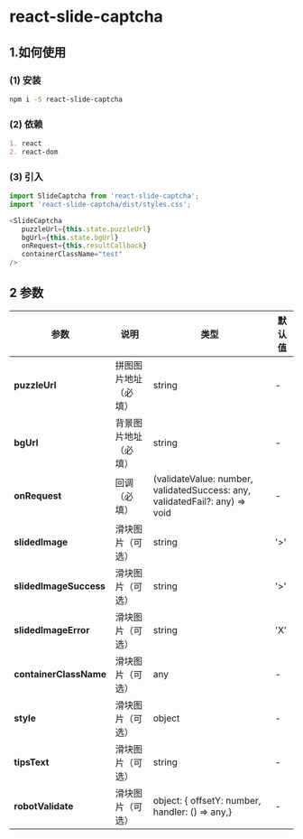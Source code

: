 # react-slide-captcha

## 1.如何使用

### (1) 安装

```bash
npm i -S react-slide-captcha
```

### (2) 依赖

```markdown
1. react 
2. react-dom
```

### (3) 引入

```typescript jsx
import SlideCaptcha from 'react-slide-captcha';
import 'react-slide-captcha/dist/styles.css';

<SlideCaptcha
   puzzleUrl={this.state.puzzleUrl}
   bgUrl={this.state.bgUrl}
   onRequest={this.resultCallback}
   containerClassName="test"
/>
```

## 2 参数


| 参数 | 说明 | 类型 | 默认值|
| ------ | ------ | ------ |----------|
| **puzzleUrl** | 拼图图片地址（必填） | string | - |
| **bgUrl** | 背景图片地址（必填） | string | - |
| **onRequest** | 回调（必填）  | (validateValue: number, validatedSuccess: any, validatedFail?: any) => void| - |
| **slidedImage** | 滑块图片（可选）  | string | '>' |
| **slidedImageSuccess** | 滑块图片（可选） | string |  '>'
| **slidedImageError** | 滑块图片（可选） | string | 'X'
| **containerClassName** | 滑块图片（可选） | any | -|
| **style**| 滑块图片（可选） | object | - |
| **tipsText**| 滑块图片（可选） | string | - |
| **robotValidate**| 滑块图片（可选） | object: {  offsetY: number, handler: () => any,} | - |

